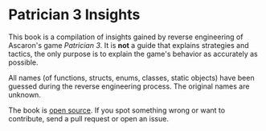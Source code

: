 # Patrician 3 Insights
This book is a compilation of insights gained by reverse engineering of Ascaron's game *Patrician 3*.
It is **not** a guide that explains strategies and tactics, the only purpose is to explain the game's behavior as accurately as possible.

All names (of functions, structs, enums, classes, static objects) have been guessed during the reverse engineering process.
The original names are unknown.

The book is [open source](https://github.com/P3Modding/p3modding.github.io). If you spot something wrong or want to contribute, send a pull request or open an issue.
